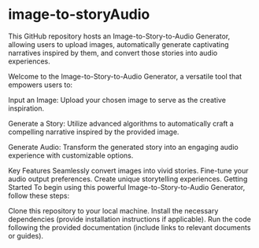 # image-to-storyAudio
This GitHub repository hosts an Image-to-Story-to-Audio Generator, allowing users to upload images, automatically generate captivating narratives inspired by them, and convert those stories into audio experiences.


Welcome to the Image-to-Story-to-Audio Generator, a versatile tool that empowers users to:

Input an Image: Upload your chosen image to serve as the creative inspiration.

Generate a Story: Utilize advanced algorithms to automatically craft a compelling narrative inspired by the provided image.

Generate Audio: Transform the generated story into an engaging audio experience with customizable options.

Key Features
Seamlessly convert images into vivid stories.
Fine-tune your audio output preferences.
Create unique storytelling experiences.
Getting Started
To begin using this powerful Image-to-Story-to-Audio Generator, follow these steps:

Clone this repository to your local machine.
Install the necessary dependencies (provide installation instructions if applicable).
Run the code following the provided documentation (include links to relevant documents or guides).
